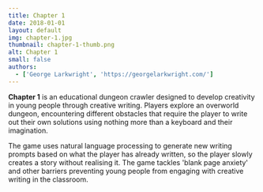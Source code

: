 ```yaml
---
title: Chapter 1
date: 2018-01-01
layout: default
img: chapter-1.jpg
thumbnail: chapter-1-thumb.png
alt: Chapter 1
small: false
authors:
  - ['George Larkwright', 'https://georgelarkwright.com/']
---
```


<b>Chapter 1</b> is an educational dungeon crawler designed to develop creativity in young people through creative writing. Players explore an overworld dungeon, encountering different obstacles that require the player to write out their own solutions using nothing more than a keyboard and their imagination.

The game uses natural language processing to generate new writing prompts based on what the player has already written, so the player slowly creates a story without realising it. The game tackles 'blank page anxiety' and other barriers preventing young people from engaging with creative writing in the classroom.
